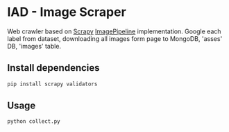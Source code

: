 # IAD - Image Scraper

Web crawler based on [Scrapy](http://scrapy.org/) [ImagePipeline](http://doc.scrapy.org/en/latest/topics/media-pipeline.html#using-the-images-pipeline) implementation. Google each label from dataset, downloading all images form page to MongoDB, 'asses' DB, 'images' table.

## Install dependencies
```bash
pip install scrapy validators
```

## Usage
```
python collect.py

```
